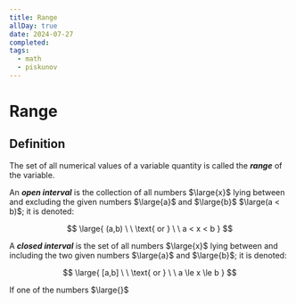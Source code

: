 ```yaml
---
title: Range
allDay: true
date: 2024-07-27
completed: 
tags:
  - math
  - piskunov
---
```


# Range

## Definition

The set of all numerical values of a variable quantity is called the ***range*** of the variable.



An ***open interval*** is the collection of all numbers $\large{x}$ lying between and excluding the given numbers $\large{a}$ and $\large{b}$  $\large(a < b)$; it is denoted:

$$
\large{
	(a,b) 
	\ \
	\text{ or } 
	\ \
	a < x < b
}
$$


A ***closed interval*** is the set of all numbers $\large{x}$ lying between and including the two given numbers $\large{a}$ and $\large{b}$; it is denoted:

$$
\large{
	[a,b]
	\ \
	\text{ or }
	\ \
	a \le x \le b
}
$$

If one of the numbers $\large{}$


